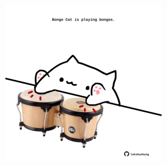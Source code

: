 <!-- built at 05/03/2025, 10:00:28 UTC -->
<p align="center">
  <img width="500" height="500" src="./ReadmeImage.svg">
</p>
